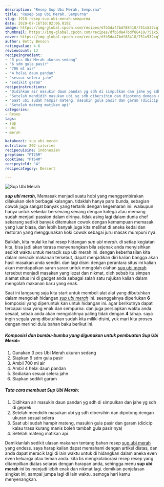 ```yaml
---
description: "Resep Sup Ubi Merah, Sempurna"
title: "Resep Sup Ubi Merah, Sempurna"
slug: 1918-resep-sup-ubi-merah-sempurna
date: 2020-07-16T10:02:06.019Z
image: https://img-global.cpcdn.com/recipes/dfb5da47bdf88410/751x532cq70/sup-ubi-merah-foto-resep-utama.jpg
thumbnail: https://img-global.cpcdn.com/recipes/dfb5da47bdf88410/751x532cq70/sup-ubi-merah-foto-resep-utama.jpg
cover: https://img-global.cpcdn.com/recipes/dfb5da47bdf88410/751x532cq70/sup-ubi-merah-foto-resep-utama.jpg
author: Betty Benson
ratingvalue: 4.6
reviewcount: 13
recipeingredient:
- "3 pcs Ubi Merah ukuran sedang"
- "6 sdm gula pasir"
- "700 ml air"
- "4 helai daun pandan"
- "sesuai selera jahe"
- "sedikit garam"
recipeinstructions:
- "Didihkan air masukin daun pandan yg sdh di simpulkan dan jahe yg sdh di geprek"
- "Setelah mendidih masukan ubi yg sdh dibersihin dan dipotong dengan ukuran sesuai selera"
- "Saat ubi sudah hampir mateng, masukin gula pasir dan garam (dicicip kalau trasa kurang manis boleh tambah gula pasir nya)"
- "Setelah mateng matikan api"
categories:
- Resep
tags:
- sup
- ubi
- merah

katakunci: sup ubi merah 
nutrition: 202 calories
recipecuisine: Indonesian
preptime: "PT25M"
cooktime: "PT54M"
recipeyield: "4"
recipecategory: Dessert

---
```



![Sup Ubi Merah](https://img-global.cpcdn.com/recipes/dfb5da47bdf88410/751x532cq70/sup-ubi-merah-foto-resep-utama.jpg)

<b><i>sup ubi merah</i></b>, Memasak menjadi suatu hobi yang menggembirakan dilakukan oleh berbagai kalangan. tidaklah hanya para bunda, sebagian cowok juga sangat banyak yang tertarik dengan kegemaran ini. walaupun hanya untuk sekedar bersenang senang dengan kolega atau memang sudah menjadi passion dalam dirinya. tidak asing lagi dalam dunia chef sekarang sedikit banyak ditemukan cowok dengan kemampuan memasak yang luar biasa, dan lebih banyak juga kita melihat di aneka kedai dan restoran yang menggunakan koki cowok sebagai juru masak mumpuni nya.



Baiklah, kita mulai ke hal resep hidangan <i>sup ubi merah</i>. di setiap kegiatan kita, bisa jadi akan terasa menyenangkan bila sejenak anda menyisihkan sedikit waktu untuk meracik sup ubi merah ini. dengan keberhasilan kita dalam meracik makanan tersebut, dapat menjadikan diri kalian bangga akan hasil masakan anda sendiri. dan lagi disini dengan perantara situs ini kalian akan mendapatkan saran saran untuk mengolah olahan <u>sup ubi merah</u> tersebut menjadi masakan yang lezat dan nikmat, oleh sebab itu simpan alamat situs ini di gadget anda sebagai salah satu rujukan kalian dalam mengolah makanan baru yang enak.


Saat ini langsung saja kita start untuk membeli alat alat yang dibutuhkan dalam mengolah hidangan <u><i>sup ubi merah</i></u> ini. seenggaknya diperlukan <b>6</b> komposisi yang diperuntuk kan untuk hidangan ini. agar berikutnya dapat tercapai rasa yang enak dan sempurna. dan juga persiapkan waktu anda sesaat, sebab anda akan mengolahnya paling tidak dengan <b>4</b> tahap. saya ingin segala yang dibutuhkan sudah kita miliki disini, yuk mari kita proses dengan merinci dulu bahan baku berikut ini.

<!--inarticleads1-->

##### Komposisi dan bumbu-bumbu yang digunakan untuk pembuatan Sup Ubi Merah:

1. Gunakan 3 pcs Ubi Merah ukuran sedang
1. Siapkan 6 sdm gula pasir
1. Ambil 700 ml air
1. Ambil 4 helai daun pandan
1. Sediakan sesuai selera jahe
1. Siapkan sedikit garam




<!--inarticleads2-->

##### Tata cara membuat Sup Ubi Merah:

1. Didihkan air masukin daun pandan yg sdh di simpulkan dan jahe yg sdh di geprek
1. Setelah mendidih masukan ubi yg sdh dibersihin dan dipotong dengan ukuran sesuai selera
1. Saat ubi sudah hampir mateng, masukin gula pasir dan garam (dicicip kalau trasa kurang manis boleh tambah gula pasir nya)
1. Setelah mateng matikan api




Demikianlah sedikit ulasan makanan tentang bahan resep <u>sup ubi merah</u> yang endess. saya harap kalian dapat memahami dengan artikel diatas, dan anda dapat meracik lagi di lain waktu untuk di hidangkan dalam aneka even even keluarga atau teman anda. kita bs mengkolaborasi resep resep yang ditampilkan diatas selaras dengan harapan anda, sehingga menu <b>sup ubi merah</b> ini bs menjadi lebih enak dan nikmat lagi. demikian penjelasan singkat ini, sampai jumpa lagi di lain waktu. semoga hari kamu menyenangkan.
